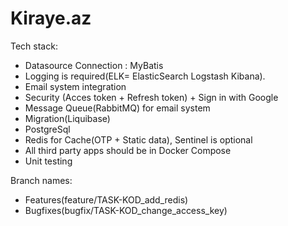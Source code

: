 # Kiraye.az
Tech stack: 
-	Datasource Connection : MyBatis 
-	Logging is required(ELK= ElasticSearch Logstash Kibana).
-	Email system integration
-	Security (Acces token + Refresh token) + Sign in with Google
-	Message Queue(RabbitMQ) for email system
-	Migration(Liquibase)
-	PostgreSql
-	Redis for Cache(OTP + Static data), Sentinel is optional
-	All third party apps should be in Docker Compose
- Unit testing

Branch names: 
- Features(feature/TASK-KOD_add_redis)
- Bugfixes(bugfix/TASK-KOD_change_access_key)
